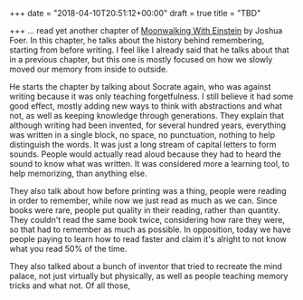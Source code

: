 +++
date = "2018-04-10T20:51:12+00:00"
draft = true
title = "TBD"

+++
... read yet another chapter of [Moonwalking With Einstein](https://www.amazon.com/Moonwalking-Einstein-Science-Remembering-Everything/dp/0143120530/ref=as_sl_pc_qf_sp_asin_til?tag=grochat-20&linkCode=w00&linkId=ed04a2458b6b056f6788ee21e5ceb646&creativeASIN=0143120530) by Joshua Foer. In this chapter, he talks about the history behind remembering, starting from before writing. I feel like I already said that he talks about that in a previous chapter, but this one is mostly focused on how we slowly moved our memory from inside to outside.

He starts the chapter by talking about Socrate again, who was against writing because it was only teaching forgetfulness. I still believe it had some good effect, mostly adding new ways to think with abstractions and what not, as well as keeping knowledge through generations. They explain that although writing had been invented, for several hundred years, everything was written in a single block, no space, no punctuation, nothing to help distinguish the words. It was just a long stream of capital letters to form sounds. People would actually read aloud because they had to heard the sound to know what was written. It was considered more a learning tool, to help memorizing, than anything else.

They also talk about how before printing was a thing, people were reading in order to remember, while now we just read as much as we can. Since books were rare, people put quality in their reading, rather than quantity. They couldn't read the same book twice, considering how rare they were, so that had to remember as much as possible. In opposition, today we have people paying to learn how to read faster and claim it's alright to not know what you read 50% of the time.

They also talked about a bunch of inventor that tried to recreate the mind palace, not just virtually but physically, as well as people teaching memory tricks and what not. Of all those, 